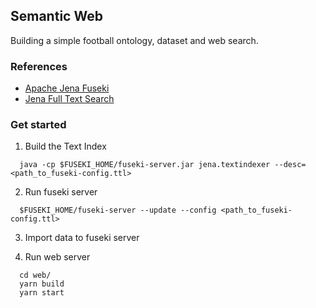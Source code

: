 ## Semantic Web

Building a simple football ontology, dataset and web search.

### References
- [Apache Jena Fuseki](https://jena.apache.org/documentation/fuseki2/index.html)
- [Jena Full Text Search](https://jena.apache.org/documentation/query/text-query.html)

### Get started

1. Build the Text Index
```
  java -cp $FUSEKI_HOME/fuseki-server.jar jena.textindexer --desc=<path_to_fuseki-config.ttl>
```

2. Run fuseki server
```
  $FUSEKI_HOME/fuseki-server --update --config <path_to_fuseki-config.ttl>
```

3. Import data to fuseki server

4. Run web server
```
  cd web/
  yarn build
  yarn start
```
